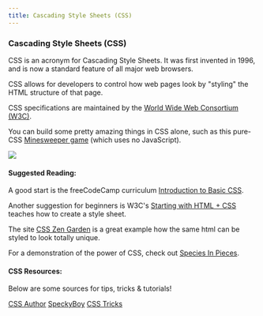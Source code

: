 ```yaml
---
title: Cascading Style Sheets (CSS)
---
```


### Cascading Style Sheets (CSS)

CSS is an acronym for Cascading Style Sheets. It was first invented in 1996, and is now a standard feature of all major web browsers.

CSS allows for developers to control how web pages look by "styling" the HTML structure of that page.

CSS specifications are maintained by the [World Wide Web Consortium (W3C)](https://www.w3.org/).

You can build some pretty amazing things in CSS alone, such as this pure-CSS [Minesweeper game](https://codepen.io/bali_balo/pen/BLJONk) (which uses no JavaScript).

![](https://cdn-images-1.medium.com/max/800/1*GFcKk9KxqHAnWa1ECcKDOQ.png)

#### Suggested Reading:
A good start is the freeCodeCamp curriculum [Introduction to Basic CSS](https://learn.freecodecamp.org/responsive-web-design/basic-css).

Another suggestion for beginners is W3C's [Starting with HTML + CSS](https://www.w3.org/Style/Examples/011/firstcss) teaches how to create a style sheet.

The site [CSS Zen Garden](http://www.csszengarden.com/) is a great example how the same html can be styled to look totally unique.

For a demonstration of the power of CSS, check out [Species In Pieces](http://species-in-pieces.com/#).

#### CSS Resources:

Below are some sources for tips, tricks & tutorials!

[CSS Author](https://cssauthor.com/css/)
[SpeckyBoy](https://speckyboy.com/top-50-css-resources/)
[CSS Tricks](https://css-tricks.com/)



